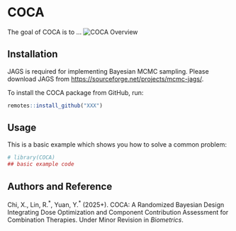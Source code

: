 
<!-- README.md is generated from README.Rmd. Please edit that file -->

# COCA

<!-- badges: start -->
<!-- badges: end -->

The goal of COCA is to … ![COCA
Overview](./figures/flowchart_v0.png?raw=True)

## Installation

JAGS is required for implementing Bayesian MCMC sampling. Please
download JAGS from <https://sourceforge.net/projects/mcmc-jags/>.

To install the COCA package from GitHub, run:

``` r
remotes::install_github("XXX")
```

## Usage

This is a basic example which shows you how to solve a common problem:

``` r
# library(COCA)
## basic example code
```

## Authors and Reference

Chi, X., Lin, R.<sup>\*</sup>, Yuan, Y.<sup>\*</sup> (2025+). COCA: A
Randomized Bayesian Design Integrating Dose Optimization and Component
Contribution Assessment for Combination Therapies. Under Minor Revision
in *Biometrics*.

